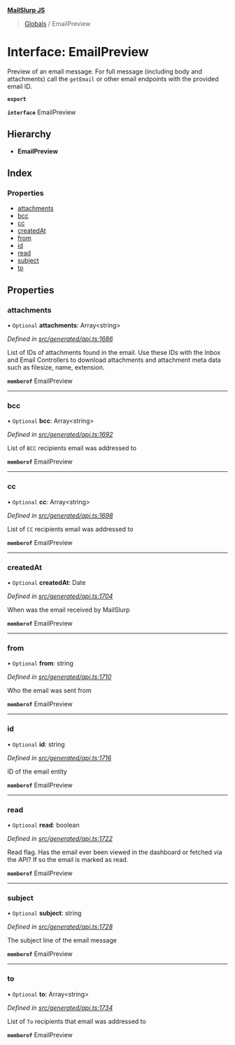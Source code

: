 **[MailSlurp JS](../README.md)**

> [Globals](../README.md) / EmailPreview

# Interface: EmailPreview

Preview of an email message. For full message (including body and attachments) call the `getEmail` or other email endpoints with the provided email ID.

**`export`** 

**`interface`** EmailPreview

## Hierarchy

* **EmailPreview**

## Index

### Properties

* [attachments](emailpreview.md#attachments)
* [bcc](emailpreview.md#bcc)
* [cc](emailpreview.md#cc)
* [createdAt](emailpreview.md#createdat)
* [from](emailpreview.md#from)
* [id](emailpreview.md#id)
* [read](emailpreview.md#read)
* [subject](emailpreview.md#subject)
* [to](emailpreview.md#to)

## Properties

### attachments

• `Optional` **attachments**: Array\<string>

*Defined in [src/generated/api.ts:1686](https://github.com/mailslurp/mailslurp-client/blob/751f7bb/src/generated/api.ts#L1686)*

List of IDs of attachments found in the email. Use these IDs with the Inbox and Email Controllers to download attachments and attachment meta data such as filesize, name, extension.

**`memberof`** EmailPreview

___

### bcc

• `Optional` **bcc**: Array\<string>

*Defined in [src/generated/api.ts:1692](https://github.com/mailslurp/mailslurp-client/blob/751f7bb/src/generated/api.ts#L1692)*

List of `BCC` recipients email was addressed to

**`memberof`** EmailPreview

___

### cc

• `Optional` **cc**: Array\<string>

*Defined in [src/generated/api.ts:1698](https://github.com/mailslurp/mailslurp-client/blob/751f7bb/src/generated/api.ts#L1698)*

List of `CC` recipients email was addressed to

**`memberof`** EmailPreview

___

### createdAt

• `Optional` **createdAt**: Date

*Defined in [src/generated/api.ts:1704](https://github.com/mailslurp/mailslurp-client/blob/751f7bb/src/generated/api.ts#L1704)*

When was the email received by MailSlurp

**`memberof`** EmailPreview

___

### from

• `Optional` **from**: string

*Defined in [src/generated/api.ts:1710](https://github.com/mailslurp/mailslurp-client/blob/751f7bb/src/generated/api.ts#L1710)*

Who the email was sent from

**`memberof`** EmailPreview

___

### id

• `Optional` **id**: string

*Defined in [src/generated/api.ts:1716](https://github.com/mailslurp/mailslurp-client/blob/751f7bb/src/generated/api.ts#L1716)*

ID of the email entity

**`memberof`** EmailPreview

___

### read

• `Optional` **read**: boolean

*Defined in [src/generated/api.ts:1722](https://github.com/mailslurp/mailslurp-client/blob/751f7bb/src/generated/api.ts#L1722)*

Read flag. Has the email ever been viewed in the dashboard or fetched via the API? If so the email is marked as read.

**`memberof`** EmailPreview

___

### subject

• `Optional` **subject**: string

*Defined in [src/generated/api.ts:1728](https://github.com/mailslurp/mailslurp-client/blob/751f7bb/src/generated/api.ts#L1728)*

The subject line of the email message

**`memberof`** EmailPreview

___

### to

• `Optional` **to**: Array\<string>

*Defined in [src/generated/api.ts:1734](https://github.com/mailslurp/mailslurp-client/blob/751f7bb/src/generated/api.ts#L1734)*

List of `To` recipients that email was addressed to

**`memberof`** EmailPreview
